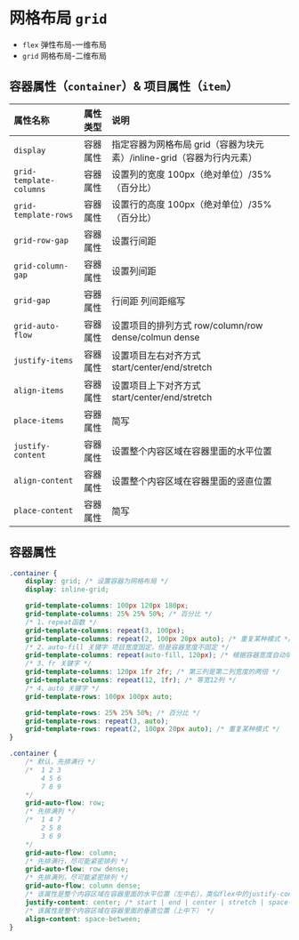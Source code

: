 # 网格布局 `grid`

+ `flex` 弹性布局-一维布局
+ `grid` 网格布局-二维布局

## 容器属性（`container`）& 项目属性（`item`）

属性名称|属性类型|说明
|:--|:--|:--|
`display` | 容器属性 | 指定容器为网格布局 grid（容器为块元素）/inline-grid（容器为行内元素）
`grid-template-columns` | 容器属性 | 设置列的宽度 100px（绝对单位）/35%（百分比）
`grid-template-rows` | 容器属性 | 设置行的高度 100px（绝对单位）/35%（百分比）
`grid-row-gap` | 容器属性 | 设置行间距
`grid-column-gap` | 容器属性 | 设置列间距
`grid-gap` | 容器属性 | 行间距 列间距缩写
`grid-auto-flow` | 容器属性 | 设置项目的排列方式 row/column/row dense/colmun dense
`justify-items` | 容器属性 | 设置项目左右对齐方式 start/center/end/stretch
`align-items` | 容器属性 | 设置项目上下对齐方式 start/center/end/stretch
`place-items` | 容器属性 | 简写
`justify-content` | 容器属性 | 设置整个内容区域在容器里面的水平位置
`align-content` | 容器属性 | 设置整个内容区域在容器里面的竖直位置
`place-content` | 容器属性 | 简写

## 容器属性

```css
.container {
    display: grid; /* 设置容器为网格布局 */
    display: inline-grid;

    grid-template-columns: 100px 120px 180px;
    grid-template-columns: 25% 25% 50%; /* 百分比 */
    /* 1、repeat函数 */
    grid-template-columns: repeat(3, 100px);
    grid-template-columns: repeat(2, 100px 20px auto); /* 重复某种模式 */
    /* 2、auto-fill 关键字 项目宽度固定，但是容器宽度不固定 */
    grid-template-columns: repeat(auto-fill, 120px); /* 根据容器宽度自动填充 */
    /* 3、fr 关键字 */
    grid-template-columns: 120px 1fr 2fr; /* 第三列是第二列宽度的两倍 */
    grid-template-columns: repeat(12, 1fr); /* 等宽12列 */
    /* 4、auto 关键字 */
    grid-template-rows: 100px 100px auto;

    grid-template-rows: 25% 25% 50%; /* 百分比 */
    grid-template-rows: repeat(3, auto);
    grid-template-rows: repeat(2, 100px 20px auto); /* 重复某种模式 */
}
```

```css
.container {
    /* 默认，先排满行 */
    /*  1 2 3
        4 5 6
        7 8 9
    */
    grid-auto-flow: row;
    /* 先排满列 */
    /*  1 4 7
        2 5 8
        3 6 9
    */
    grid-auto-flow: column;
    /* 先排满行，尽可能紧密排列 */
    grid-auto-flow: row dense;
    /* 先排满列，尽可能紧密排列 */
    grid-auto-flow: column dense;
    /* 该属性是整个内容区域在容器里面的水平位置（左中右），类似flex中的justify-content */
    justify-content: center; /* start | end | center | stretch | space-around | space-between | space-evenly */
    /* 该属性是整个内容区域在容器里面的垂直位置（上中下） */
    align-content: space-between;
}
```
